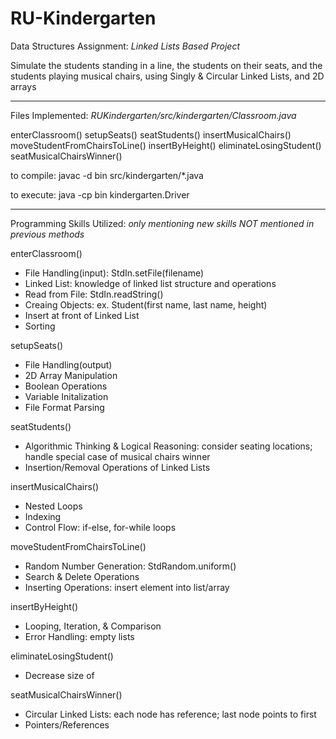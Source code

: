 # RU-Kindergarten
Data Structures Assignment: _Linked Lists Based Project_

Simulate the students standing in a line, the students on their seats, and the students playing musical chairs, using Singly & Circular Linked Lists, and 2D arrays

-----------------------------------------
Files Implemented: _RUKindergarten/src/kindergarten/Classroom.java_

enterClassroom()
setupSeats()
seatStudents()
insertMusicalChairs()
moveStudentFromChairsToLine()
insertByHeight()
eliminateLosingStudent()
seatMusicalChairsWinner()

to compile: javac -d bin src/kindergarten/*.java

to execute: java -cp bin kindergarten.Driver

-----------------------------------------
Programming Skills Utilized: _only mentioning new skills NOT mentioned in previous methods_

enterClassroom() 
  - File Handling(input): StdIn.setFile(filename)
  - Linked List: knowledge of linked list structure and operations
  - Read from File: StdIn.readString()
  - Creaing Objects: ex. Student(first name, last name, height)
  - Insert at front of Linked List
  - Sorting

setupSeats()
  - File Handling(output)
  - 2D Array Manipulation
  - Boolean Operations
  - Variable Initalization
  - File Format Parsing

seatStudents()
  - Algorithmic Thinking & Logical Reasoning: consider seating locations; handle special case of musical chairs winner
  - Insertion/Removal Operations of Linked Lists

insertMusicalChairs()
  - Nested Loops
  - Indexing
  - Control Flow: if-else, for-while loops

moveStudentFromChairsToLine()
  - Random Number Generation: StdRandom.uniform()
  - Search & Delete Operations
  - Inserting Operations: insert element into list/array

insertByHeight()
  - Looping, Iteration, & Comparison
  - Error Handling: empty lists

eliminateLosingStudent()
  - Decrease size of 

seatMusicalChairsWinner()
  - Circular Linked Lists: each node has reference; last node points to first
  - Pointers/References

